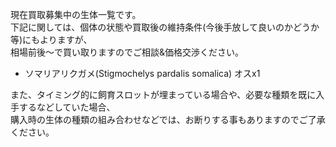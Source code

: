 ---
---

現在買取募集中の生体一覧です。  
下記に関しては、個体の状態や買取後の維持条件(今後手放して良いのかどうか等)にもよりますが、  
相場前後〜で買い取りますのでご相談&価格交渉ください。

* ソマリアリクガメ(Stigmochelys pardalis somalica) オスx1

また、タイミング的に飼育スロットが埋まっている場合や、必要な種類を既に入手するなどしていた場合、  
購入時の生体の種類の組み合わせなどでは、お断りする事もありますのでご了承ください。  
